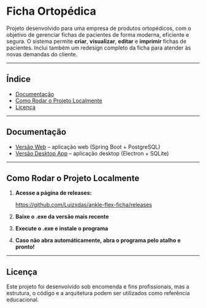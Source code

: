 # Ficha Ortopédica

Projeto desenvolvido para uma empresa de produtos ortopédicos, com o objetivo de gerenciar fichas de pacientes de forma moderna, eficiente e segura. O sistema permite **criar**, **visualizar**, **editar** e **imprimir** fichas de pacientes. Inclui também um redesign completo da ficha para atender às novas demandas do cliente.

---

## Índice

- [Documentação](#documentação)
- [Como Rodar o Projeto Localmente](#como-rodar-o-projeto-localmente)
- [Licença](#licença)

---

## Documentação

- [Versão Web](./Web/README.md) – aplicação web (Spring Boot + PostgreSQL)
- [Versão Desktop App](./App/README.md) – aplicação desktop (Electron + SQLite)

---

## Como Rodar o Projeto Localmente

1. **Acesse a página de releases:**

   https://github.com/Luizxdas/ankle-flex-ficha/releases

2. **Baixe o .exe da versão mais recente**

3. **Execute o .exe e instale o programa**

4. **Caso não abra automáticamente, abra o programa pelo atalho e pronto!**

---

## Licença

Este projeto foi desenvolvido sob encomenda e fins profissionais, mas a estrutura, o código e a arquitetura podem ser utilizados como referência educacional.
